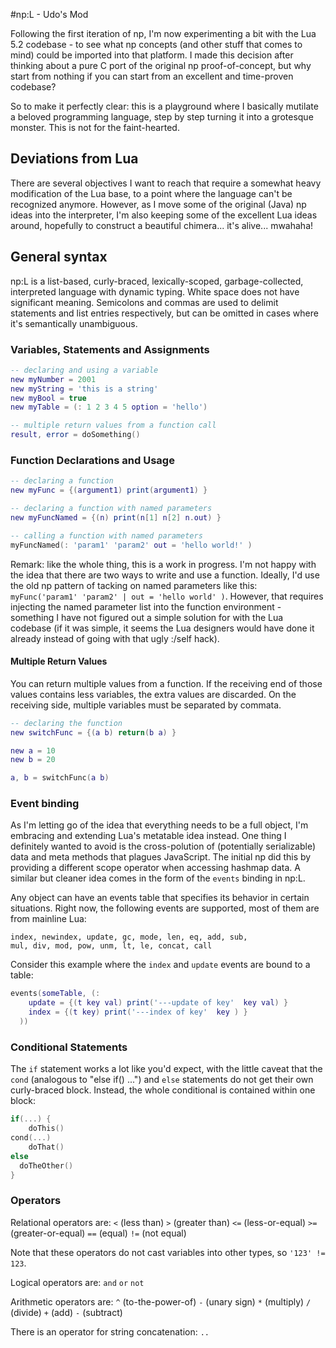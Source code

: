 #np:L - Udo's Mod

Following the first iteration of np, I'm now experimenting a bit with the Lua 5.2 codebase - to see what np concepts (and other stuff that comes to mind) could be imported into that platform. I made this decision after thinking about a pure C port of the original np proof-of-concept, but why start from nothing if you can start from an excellent and time-proven codebase?

So to make it perfectly clear: this is a playground where I basically mutilate a beloved programming language, step by step turning it into a grotesque monster. This is not for the faint-hearted.

## Deviations from Lua

There are several objectives I want to reach that require a somewhat heavy modification of the Lua base, to a point where the language can't be recognized anymore. However, as I move some of the original (Java) np ideas into the interpreter, I'm also keeping some of the excellent Lua ideas around, hopefully to construct a beautiful chimera... it's alive... mwahaha!

## General syntax

np:L is a list-based, curly-braced, lexically-scoped, garbage-collected, interpreted language with dynamic typing. White space does not have significant meaning. Semicolons and commas are used to delimit statements and list entries respectively, but can be omitted in cases where it's semantically unambiguous.

### Variables, Statements and Assignments

```Lua
-- declaring and using a variable
new myNumber = 2001
new myString = 'this is a string'
new myBool = true
new myTable = (: 1 2 3 4 5 option = 'hello')

-- multiple return values from a function call
result, error = doSomething()
```

### Function Declarations and Usage

```Lua
-- declaring a function
new myFunc = {(argument1) print(argument1) }

-- declaring a function with named parameters
new myFuncNamed = {(n) print(n[1] n[2] n.out) }

-- calling a function with named parameters 
myFuncNamed(: 'param1' 'param2' out = 'hello world!' )
```

Remark: like the whole thing, this is a work in progress. I'm not happy with the idea that there are two ways to write and use a function. Ideally, I'd use the old np pattern of tacking on named parameters like this: `myFunc('param1' 'param2' | out = 'hello world' )`. However, that requires injecting the named parameter list into the function environment - something I have not figured out a simple solution for with the Lua codebase (if it was simple, it seems the Lua designers would have done it already instead of going with that ugly :/self hack).

#### Multiple Return Values

You can return multiple values from a function. If the receiving end of those values contains less variables, the extra values are discarded. On the receiving side, multiple variables must be separated by commata.

```Lua
-- declaring the function
new switchFunc = {(a b) return(b a) }

new a = 10
new b = 20

a, b = switchFunc(a b)
```

### Event binding

As I'm letting go of the idea that everything needs to be a full object, I'm embracing and extending Lua's metatable idea instead. One thing I definitely wanted to avoid is the cross-polution of (potentially serializable) data and meta methods that plagues JavaScript. The initial np did this by providing a different scope operator when accessing hashmap data. A similar but cleaner idea comes in the form of the `events` binding in np:L. 

Any object can have an events table that specifies its behavior in certain situations. Right now, the following events are supported, most of them are from mainline Lua:

````
index, newindex, update, gc, mode, len, eq, add, sub, 
mul, div, mod, pow, unm, lt, le, concat, call
````

Consider this example where the `index` and `update` events are bound to a table:

```Lua
events(someTable, (: 
	update = {(t key val) print('---update of key'  key val) }
	index = {(t key) print('---index of key'  key ) }
  ))
```

### Conditional Statements

The `if` statement works a lot like you'd expect, with the little caveat that the `cond` (analogous to "else if() ...") and `else` statements do not get their own curly-braced block. Instead, the whole conditional is contained within one block:

```Lua
if(...) {
	doThis()
cond(...)
	doThat()
else
  doTheOther()
}
```

### Operators

Relational operators are: `<` (less than) `>` (greater than) `<=` (less-or-equal) `>=` (greater-or-equal) `==` (equal) `!=` (not equal)

Note that these operators do not cast variables into other types, so `'123' != 123`.

Logical operators are: `and` `or` `not`

Arithmetic operators are: `^` (to-the-power-of) `-` (unary sign) `*` (multiply) `/` (divide) `+` (add) `-` (subtract) 

There is an operator for string concatenation: `..`











